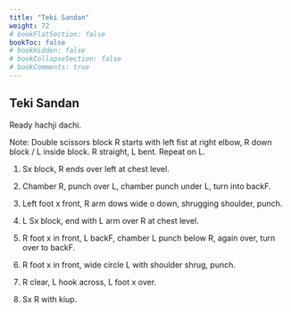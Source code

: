 ```yaml
---
title: "Teki Sandan"
weight: 72
# bookFlatSection: false
bookToc: false
# bookHidden: false
# bookCollapseSection: false
# bookComments: true
---
```

## Teki Sandan
Ready hachji dachi.

Note: Double scissors block R starts with left fist at right elbow, R down
block / L inside block. R straight, L bent. Repeat on L.

1. Sx block, R ends over left at chest level.

2. Chamber R, punch over L, chamber punch under L, turn into backF.

3. Left foot x front, R arm dows wide o down, shrugging shoulder, punch.

4. L Sx block, end with L arm over R at chest level.

5. R foot x in front, L backF, chamber L punch below R, again over, turn
over to backF.

6. R foot x in front, wide circle L with shoulder shrug, punch.

7. R clear, L hook across, L foot x over.

8. Sx R with kiup.

